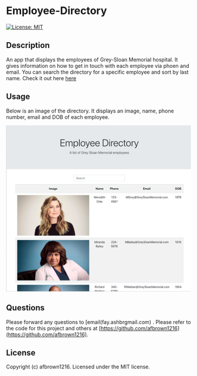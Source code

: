 # Employee-Directory 

[![License: MIT](https://img.shields.io/badge/License-MIT-blue.svg)](https://opensource.org/licenses/MIT)

## Description 

An app that displays the employees of Grey-Sloan Memorial hospital. It gives information on how to get in touch with each employee via phoen and email. You can search the directory for a specific employee and sort by last name. 
 Check it out here [here]()

## Usage 

Below is an image of the directory. It displays an image, name, phone number, email and DOB of each employee. 
<p align = "center">
    <img alt ="Employee Directory" src="GreysEmployeeDirectory.png">
</p>

## Questions
 Please forward any questions to [email(fay.ashbrgmail.com) . Please refer to the code for this project and others at [https://github.com/afbrown1216](https://github.com/afbrown1216).

## License 

Copyright (c) afbrown1216. 
Licensed under the MIT license.